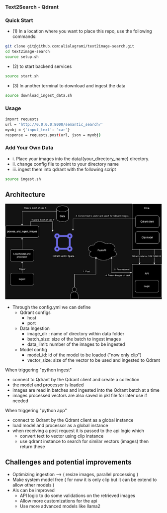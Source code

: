 ### Text2Search - Qdrant 

### Quick Start 

- (1) In a location where you want to place this repo, use the following commands:

```bash
git clone git@github.com:alialagrami/text2image-search.git
cd text2image-search
source setup.sh
```

- (2) to start backend services

```bash
source start.sh
```

- (3) In another terminal to download and ingest the data

```bash
source download_ingest_data.sh
```

### Usage 
```bash
import requests
url = 'http://0.0.0.0:8000/semantic_search/'
myobj = {'input_text': 'car'}
response = requests.post(url, json = myobj)
```


###  Add Your Own Data
- i. Place your images into the data/{your_directory_name} directory.
- ii. change config file to point to your directory name
- iii. ingest them into qdrant with the following script
```bash
source ingest.sh
```


## Architecture 
![Test Image 7](Qdrant-text2image-search.drawio.png)

- Through the config.yml we can define
	- Qdrant configs
		- host 
		- port
	- Data Ingestion
		- image_dir : name of directory within data folder
		- batch_size: size of the batch to ingest images
		- data_limit: number of the images to be ingested
	- Model config 
		- model_id: id of the model to be loaded ("now only clip")
		- vector_size: size of the vector to be used and ingested to Qdrant

When triggering "python ingest"
- connect to Qdrant by the Qdrant client and create a collection
- the model and processor is loaded
- images are read in batches and ingested into the Qdrant batch at a time
- images processed vectors are also saved in pkl file for later use if needed

When triggering "python app"
- connect to Qdrant by the Qdrant client as a global instance
- load model and processor as a global instance
- when receiving a post request it is passed to the api logic which 
	- convert text to vector using clip instance
	- use qdrant instance to search for similar vectors (images) then return these

## Challenges and potential improvements
- Optimizing ingestion  --> ( resize images, parallel processing )
- Make system model free ( for now it is only clip but it can be extend to allow other models )
- Als can be improved 
	- API logic to do some validations on the retrieved images
	- Allow more customizations for the api 
	- Use more advanced models like llama2 
